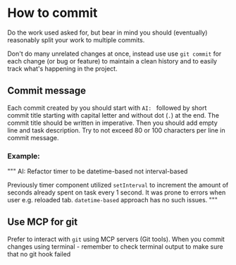 # How to commit
Do the work used asked for, but bear in mind you should (eventually) reasonably
split your work to multiple commits.

Don't do many unrelated changes at once, instead use
use `git commit` for each change (or bug or feature) to maintain a
clean history and to easily track what's happening in the project.

## Commit message
Each commit created by you should start with `AI: ` followed by short commit title
starting with capital letter and without dot (`.`) at the end.
The commit title should be written in imperative.
Then you should add empty line and task description.
Try to not exceed 80 or 100 characters per line in commit message.

### Example:
"""
AI: Refactor timer to be datetime-based not interval-based

Previously timer component utilized `setInterval` to increment
the amount of seconds already spent on task every 1 second.
It was prone to errors when user e.g. reloaded tab.
`datetime-based` approach has no such issues.
"""

## Use MCP for git
Prefer to interact with `git` using MCP servers (Git tools).
When you commit changes using terminal - remember to check terminal output to make sure
that no git hook failed
